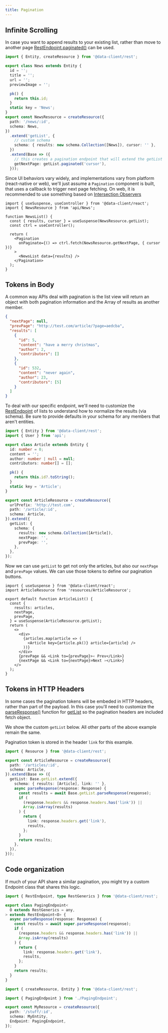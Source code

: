```yaml
---
title: Pagination
---
```


<head>
  <title>Paginating REST data</title>
</head>

## Infinite Scrolling

In case you want to append results to your existing list, rather than move to another page
[RestEndpoint.paginated()](api/RestEndpoint.md#paginated) can be used.

```typescript title="api/News.ts"
import { Entity, createResource } from '@data-client/rest';

export class News extends Entity {
  id = '';
  title = '';
  url = '';
  previewImage = '';

  pk() {
    return this.id;
  }
  static key = 'News';
}
export const NewsResource = createResource({
  path: '/news/:id',
  schema: News,
})
  .extend('getList', {
    // custom schema
    schema: { results: new schema.Collection([News]), cursor: '' },
  })
  .extend(Base => ({
    // this creates a pagination endpoint that will extend the getList endpoint
    getNextPage: getList.paginated('cursor'),
  }));
```

Since UI behaviors vary widely, and implementations vary from platform (react-native or web),
we'll just assume a `Pagination` component is built, that uses a callback to trigger next
page fetching. On web, it is recommended to use something based on [Intersection Observers](https://developer.mozilla.org/en-US/docs/Web/API/Intersection_Observer_API)

```tsx
import { useSuspense, useController } from '@data-client/react';
import { NewsResource } from 'api/News';

function NewsList() {
  const { results, cursor } = useSuspense(NewsResource.getList);
  const ctrl = useController();

  return (
    <Pagination
      onPaginate={() => ctrl.fetch(NewsResource.getNextPage, { cursor })}
    >
      <NewsList data={results} />
    </Pagination>
  );
}
```

## Tokens in Body

A common way APIs deal with pagination is the list view will return an object with both pagination information
and the Array of results as another member.

```json title="GET http://test.com/article/?page=abcd"
{
  "nextPage": null,
  "prevPage": "http://test.com/article/?page=aedcba",
  "results": [
    {
      "id": 5,
      "content": "have a merry christmas",
      "author": 2,
      "contributors": []
    },
    {
      "id": 532,
      "content": "never again",
      "author": 23,
      "contributors": [5]
    }
  ]
}
```

To deal with our specific endpoint, we'll need to customize the [RestEndpoint](api/RestEndpoint.md) of lists to
understand how to normalize the results (via schema). Be sure to provide defaults in your schema for any members
that aren't entities.

```typescript title="api/Article.ts"
import { Entity } from '@data-client/rest';
import { User } from 'api';

export class Article extends Entity {
  id: number = 0;
  content = '';
  author: number | null = null;
  contributors: number[] = [];

  pk() {
    return this.id?.toString();
  }
  static key = 'Article';
}

export const ArticleResource = createResource({
  urlPrefix: 'http://test.com',
  path: '/article/:id',
  schema: Article,
}).extend({
  getList: {
    schema: {
      results: new schema.Collection([Article]),
      nextPage: '',
      prevPage: '',
    },
  },
});
```

Now we can use `getList` to get not only the articles, but also our `nextPage`
and `prevPage` values. We can use those tokens to define our pagination buttons.

```tsx title="ArticleList.tsx"
import { useSuspense } from '@data-client/react';
import ArticleResource from 'resources/ArticleResource';

export default function ArticleList() {
  const {
    results: articles,
    nextPage,
    prevPage,
  } = useSuspense(ArticleResource.getList);
  return (
    <>
      <div>
        {articles.map(article => (
          <Article key={article.pk()} article={article} />
        ))}
      </div>
      {prevPage && <Link to={prevPage}>‹ Prev</Link>}
      {nextPage && <Link to={nextPage}>Next ›</Link>}
    </>
  );
}
```

## Tokens in HTTP Headers

In some cases the pagination tokens will be embeded in HTTP headers, rather than part of the payload. In this
case you'll need to customize the [parseResponse()](api/RestEndpoint.md#parseResponse) function
for [getList](api/createResource.md#getlist) so the pagination headers are included fetch object.

We show the custom `getList` below. All other parts of the above example remain the same.

Pagination token is stored in the header `link` for this example.

```typescript
import { Resource } from '@data-client/rest';

export const ArticleResource = createResource({
  path: '/articles/:id',
  schema: Article,
}).extend(Base => ({
  getList: Base.getList.extend({
    schema: { results: [Article], link: '' },
    async parseResponse(response: Response) {
      const results = await Base.getList.parseResponse(response);
      if (
        (response.headers && response.headers.has('link')) ||
        Array.isArray(results)
      ) {
        return {
          link: response.headers.get('link'),
          results,
        };
      }
      return results;
    },
  }),
}));
```

## Code organization

If much of your API share a similar pagination, you might
try a custom Endpoint class that shares this logic.

```ts title="api/PagingEndpoint.ts"
import { RestEndpoint, type RestGenerics } from '@data-client/rest';

export class PagingEndpoint<
  O extends RestGenerics = any,
> extends RestEndpoint<O> {
  async parseResponse(response: Response) {
    const results = await super.parseResponse(response);
    if (
      (response.headers && response.headers.has('link')) ||
      Array.isArray(results)
    ) {
      return {
        link: response.headers.get('link'),
        results,
      };
    }
    return results;
  }
}
```

```ts title="api/My.ts"
import { createResource, Entity } from '@data-client/rest';

import { PagingEndpoint } from './PagingEndpoint';

export const MyResource = createResource({
  path: '/stuff/:id',
  schema: MyEntity,
  Endpoint: PagingEndpoint,
});
```
